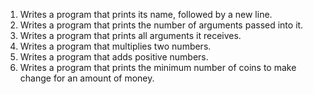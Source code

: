1) Writes a program that prints its name, followed by a new line.
2) Writes a program that prints the number of arguments passed into it.
3) Writes a program that prints all arguments it receives.
4) Writes a program that multiplies two numbers.
5) Writes a program that adds positive numbers.
6) Writes a program that prints the minimum number of coins to make change for an amount of money.
